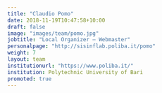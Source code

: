 ```yaml
---
title: "Claudio Pomo"
date: 2018-11-19T10:47:58+10:00
draft: false
image: "images/team/pomo.jpg"
jobtitle: "Local Organizer – Webmaster"
personalpage: "http://sisinflab.poliba.it/pomo"
weight: 7
layout: team
institutionurl: "https://www.poliba.it/"
institution: Polytechnic University of Bari
promoted: true
---
```

